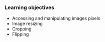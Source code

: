### Learning objectives

- Accessing and manipulating images pixels
- Image resizing
- Cropping
- Flipping

